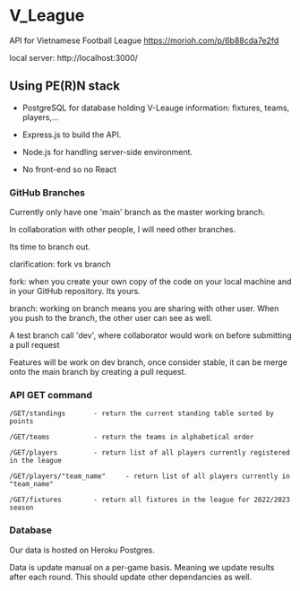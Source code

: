 # V_League
API for Vietnamese Football League
https://morioh.com/p/6b88cda7e2fd


local server: http://localhost:3000/


## Using PE(R)N stack

- PostgreSQL for database holding V-Leauge information: fixtures, teams, players,...

- Express.js to build the API.

- Node.js for handling server-side environment.

- No front-end so no React


### GitHub Branches

Currently only have one 'main' branch as the master working branch.

In collaboration with other people, I will need other branches.

Its time to branch out.

clarification: fork vs branch

fork: when you create your own copy of the code on your local machine and in your GitHub repository. Its yours.

branch: working on branch means you are sharing with other user. When you push to the branch, the other user can see as well.

A test branch call 'dev', where collaborator would work on before submitting a pull request

Features will be work on dev branch, once consider stable, it can be merge onto the main branch by creating a pull request. 

### API GET command

    /GET/standings       - return the current standing table sorted by points

    /GET/teams           - return the teams in alphabetical order

    /GET/players         - return list of all players currently registered in the league

    /GET/players/"team_name"     - return list of all players currently in "team_name"

    /GET/fixtures        - return all fixtures in the league for 2022/2023 season


### Database
Our data is hosted on Heroku Postgres. 

Data is update manual on a per-game basis. Meaning we update results after each round. This should update other dependancies as well.
    




